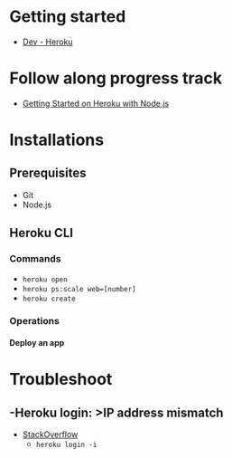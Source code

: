 # Getting started
- [Dev - Heroku](https://devcenter.heroku.com/)

# Follow along progress track
- [Getting Started on Heroku with Node.js](https://devcenter.heroku.com/articles/getting-started-with-nodejs#set-up)


# Installations
## Prerequisites
- Git
- Node.js

  
## Heroku CLI
### Commands
- ```heroku open```
- ```heroku ps:scale web=[number]```
- ```heroku create```
### Operations
#### Deploy an app


# Troubleshoot
## -Heroku login: >IP address mismatch
- [StackOverflow](https://stackoverflow.com/questions/63363085/ip-address-mismatch-on-signing-into-heroku-cli)
  - ```heroku login -i```
